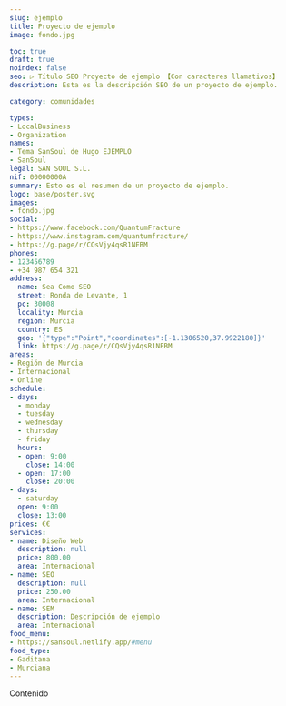 ```yaml
---
slug: ejemplo
title: Proyecto de ejemplo
image: fondo.jpg

toc: true
draft: true
noindex: false
seo: ▷ Título SEO Proyecto de ejemplo 【Con caracteres llamativos】
description: Esta es la descripción SEO de un proyecto de ejemplo.

category: comunidades

types:
- LocalBusiness
- Organization
names:
- Tema SanSoul de Hugo EJEMPLO
- SanSoul
legal: SAN SOUL S.L.
nif: 00000000A
summary: Esto es el resumen de un proyecto de ejemplo.
logo: base/poster.svg
images:
- fondo.jpg
social:
- https://www.facebook.com/QuantumFracture
- https://www.instagram.com/quantumfracture/
- https://g.page/r/CQsVjy4qsR1NEBM
phones:
- 123456789
- +34 987 654 321
address:
  name: Sea Como SEO
  street: Ronda de Levante, 1
  pc: 30008
  locality: Murcia
  region: Murcia
  country: ES
  geo: '{"type":"Point","coordinates":[-1.1306520,37.9922180]}'
  link: https://g.page/r/CQsVjy4qsR1NEBM
areas:
- Región de Murcia
- Internacional
- Online
schedule:
- days:
  - monday
  - tuesday
  - wednesday
  - thursday
  - friday
  hours:
  - open: 9:00
    close: 14:00
  - open: 17:00
    close: 20:00
- days:
  - saturday
  open: 9:00
  close: 13:00
prices: €€
services:
- name: Diseño Web
  description: null
  price: 800.00
  area: Internacional
- name: SEO
  description: null
  price: 250.00
  area: Internacional
- name: SEM
  description: Descripción de ejemplo
  area: Internacional
food_menu:
- https://sansoul.netlify.app/#menu
food_type:
- Gaditana
- Murciana
---
```

Contenido